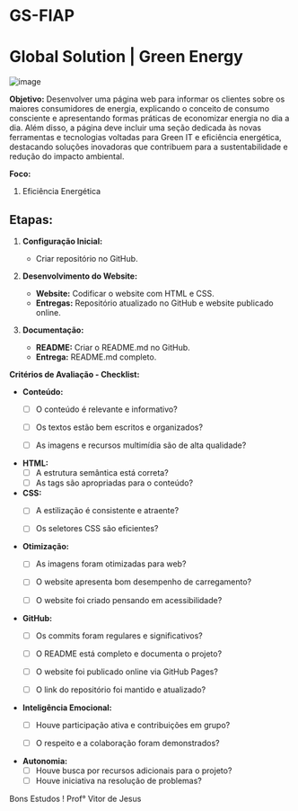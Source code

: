 # GS-FIAP

# Global Solution | Green Energy

![image](https://github.com/user-attachments/assets/8bc3699a-d45f-4b70-8acf-47b630c79301)



**Objetivo:** Desenvolver uma página web para informar os clientes sobre os maiores consumidores de energia, explicando o conceito de consumo consciente e apresentando formas práticas de economizar energia no dia a dia. Além disso, a página deve incluir uma seção dedicada às novas ferramentas e tecnologias voltadas para Green IT e eficiência energética, destacando soluções inovadoras que contribuem para a sustentabilidade e redução do impacto ambiental.


**Foco:**

1. Eficiência Energética


## Etapas:

1. **Configuração Inicial:**
    * Criar repositório no GitHub.

2. **Desenvolvimento do Website:** 
    * **Website:** Codificar o website com HTML e CSS. 
    * **Entregas:** Repositório atualizado no GitHub e website publicado online.

3. **Documentação:** 
    * **README:** Criar o README.md no GitHub.
    * **Entrega:** README.md completo.



**Critérios de Avaliação - Checklist:**

* **Conteúdo:**
    * [ ] O conteúdo é relevante e informativo?
    * [ ] Os textos estão bem escritos e organizados?
    * [ ] As imagens e recursos multimídia são de alta qualidade?


* **HTML:**
    * [ ] A estrutura semântica está correta?
    * [ ] As tags são apropriadas para o conteúdo?

* **CSS:**
    * [ ] A estilização é consistente e atraente?
    * [ ] Os seletores CSS são eficientes?


* **Otimização:**
    * [ ] As imagens foram otimizadas para web?
    * [ ] O website apresenta bom desempenho de carregamento?
    * [ ] O website foi criado pensando em acessibilidade?
   

* **GitHub:**
    * [ ] Os commits foram regulares e significativos?
    * [ ] O README está completo e documenta o projeto?
    * [ ] O website foi publicado online via GitHub Pages?
    * [ ] O link do repositório foi mantido e atualizado?


* **Inteligência Emocional:**
    * [ ] Houve participação ativa e contribuições em grupo?
    * [ ] O respeito e a colaboração foram demonstrados?


* **Autonomia:**
    * [ ] Houve busca por recursos adicionais para o projeto?
    * [ ] Houve iniciativa na resolução de problemas?

Bons Estudos !
Prof° Vitor de Jesus
